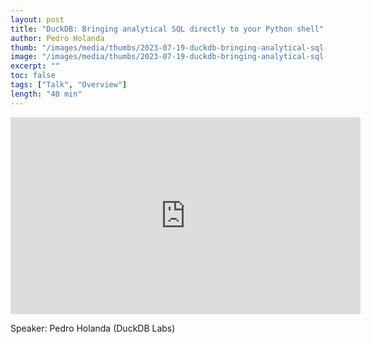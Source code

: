 ```yaml
---
layout: post
title: "DuckDB: Bringing analytical SQL directly to your Python shell"
author: Pedro Holanda
thumb: "/images/media/thumbs/2023-07-19-duckdb-bringing-analytical-sql-directly-to-your-python-shell.png"
image: "/images/media/thumbs/2023-07-19-duckdb-bringing-analytical-sql-directly-to-your-python-shell.png"
excerpt: ""
toc: false
tags: ["Talk", "Overview"]
length: "40 min"
---
```


<div class="video-container">
<iframe width="560" height="315" src="https://www.youtube-nocookie.com/embed/egN4TwVyJss?si=7nUCLymvtVwG51nc" title="YouTube video player" frameborder="0" allow="accelerometer; autoplay; clipboard-write; encrypted-media; gyroscope; picture-in-picture; web-share" referrerpolicy="strict-origin-when-cross-origin" allowfullscreen></iframe>
</div>

Speaker: Pedro Holanda (DuckDB Labs)
